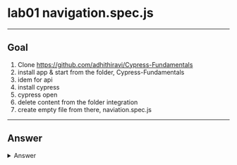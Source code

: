 # lab01 navigation.spec.js

---

## Goal
1. Clone https://github.com/adhithiravi/Cypress-Fundamentals
2. install app & start from the folder, Cypress-Fundamentals
3. idem for api
4. install cypress
5. cypress open
6. delete content from the folder integration
7. create empty file from there, naviation.spec.js

---

## Answer
<details><summary>Answer</summary><img sr="https://i.imgur.com/iZ4RMN9.png"></details>
